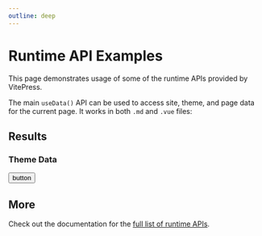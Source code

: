 ```yaml
---
outline: deep
---
```


# Runtime API Examples

This page demonstrates usage of some of the runtime APIs provided by VitePress.

The main `useData()` API can be used to access site, theme, and page data for the current page. It works in both `.md` and `.vue` files:

<script setup>
import { useData } from 'vitepress'
import SkuActions from '@edram/vant-pro'
import { Button } from 'vant'
console.log(SkuActions)

const { site, theme, page, frontmatter } = useData()
</script>

## Results

### Theme Data

<Button>button</Button>
<SkuActions />

## More

Check out the documentation for the [full list of runtime APIs](https://vitepress.dev/reference/runtime-api#usedata).

